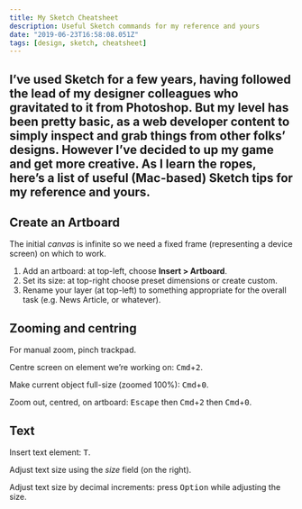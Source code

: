 ```yaml
---
title: My Sketch Cheatsheet
description: Useful Sketch commands for my reference and yours
date: "2019-06-23T16:58:08.051Z"
tags: [design, sketch, cheatsheet]
---
```

I’ve used Sketch for a few years, having followed the lead of my designer colleagues who gravitated to it from Photoshop. But my level has been pretty basic, as a web developer content to simply inspect and grab things from other folks’ designs. However I’ve decided to up my game and get more creative. As I learn the ropes, here’s a list of useful (Mac-based) Sketch tips for my reference and yours.
---

## Create an Artboard

The initial _canvas_ is infinite so we need a fixed frame (representing a device screen) on which to work. 

1. Add an artboard: at top-left, choose __Insert > Artboard__.
2. Set its size: at top-right choose preset dimensions or create custom.
3. Rename your layer (at top-left) to something appropriate for the overall task (e.g. News Article, or whatever).

## Zooming and centring

For manual zoom, pinch trackpad.

Centre screen on element we’re working on: <kbd>Cmd</kbd>+<kbd>2</kbd>.

Make current object full-size (zoomed 100%): <kbd>Cmd</kbd>+<kbd>0</kbd>.

Zoom out, centred, on artboard: <kbd>Escape</kbd> then <kbd>Cmd</kbd>+<kbd>2</kbd> then <kbd>Cmd</kbd>+<kbd>0</kbd>.

## Text

Insert text element: <kbd>T</kbd>.

Adjust text size using the _size_ field (on the right). 

Adjust text size by decimal increments: press <kbd>Option</kbd> while adjusting the size.
